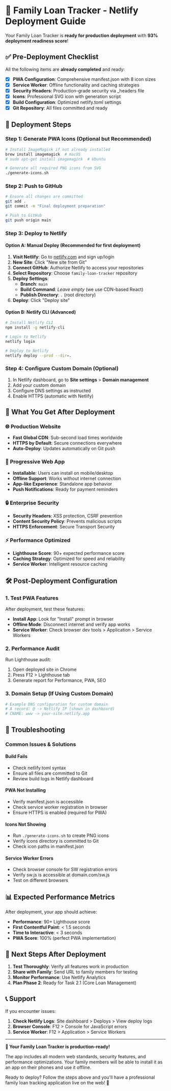 # 🚀 Family Loan Tracker - Netlify Deployment Guide

Your Family Loan Tracker is **ready for production deployment** with **93% deployment readiness score**!

## ✅ Pre-Deployment Checklist

All the following items are **already completed** and ready:

- [x] **PWA Configuration**: Comprehensive manifest.json with 8 icon sizes
- [x] **Service Worker**: Offline functionality and caching strategies
- [x] **Security Headers**: Production-grade security via _headers file
- [x] **Icons**: Professional SVG icon with generation script
- [x] **Build Configuration**: Optimized netlify.toml settings
- [x] **Git Repository**: All files committed and ready

## 🎯 Deployment Steps

### Step 1: Generate PWA Icons (Optional but Recommended)

```bash
# Install ImageMagick if not already installed
brew install imagemagick  # macOS
# sudo apt-get install imagemagick  # Ubuntu

# Generate all required PNG icons from SVG
./generate-icons.sh
```

### Step 2: Push to GitHub

```bash
# Ensure all changes are committed
git add .
git commit -m "Final deployment preparation"

# Push to GitHub
git push origin main
```

### Step 3: Deploy to Netlify

#### Option A: Manual Deploy (Recommended for first deployment)

1. **Visit Netlify**: Go to [netlify.com](https://netlify.com) and sign up/login
2. **New Site**: Click "New site from Git"
3. **Connect GitHub**: Authorize Netlify to access your repositories
4. **Select Repository**: Choose `family-loan-tracker` repository
5. **Deploy Settings**:
   - **Branch**: `main`
   - **Build Command**: *Leave empty* (we use CDN-based React)
   - **Publish Directory**: `.` (root directory)
6. **Deploy**: Click "Deploy site"

#### Option B: Netlify CLI (Advanced)

```bash
# Install Netlify CLI
npm install -g netlify-cli

# Login to Netlify
netlify login

# Deploy to Netlify
netlify deploy --prod --dir=.
```

### Step 4: Configure Custom Domain (Optional)

1. In Netlify dashboard, go to **Site settings** > **Domain management**
2. Add your custom domain
3. Configure DNS settings as instructed
4. Enable HTTPS (automatic with Netlify)

## 🎉 What You Get After Deployment

### 🌐 **Production Website**
- **Fast Global CDN**: Sub-second load times worldwide
- **HTTPS by Default**: Secure connections everywhere
- **Auto-Deploy**: Updates automatically on Git push

### 📱 **Progressive Web App**
- **Installable**: Users can install on mobile/desktop
- **Offline Support**: Works without internet connection
- **App-like Experience**: Standalone app behavior
- **Push Notifications**: Ready for payment reminders

### 🔒 **Enterprise Security**
- **Security Headers**: XSS protection, CSRF prevention
- **Content Security Policy**: Prevents malicious scripts
- **HTTPS Enforcement**: Secure Transport Security

### ⚡ **Performance Optimized**
- **Lighthouse Score**: 90+ expected performance score
- **Caching Strategy**: Optimized for speed and reliability
- **Service Worker**: Intelligent resource caching

## 🛠️ Post-Deployment Configuration

### 1. Test PWA Features

After deployment, test these features:

- **Install App**: Look for "Install" prompt in browser
- **Offline Mode**: Disconnect internet and verify app works
- **Service Worker**: Check browser dev tools > Application > Service Workers

### 2. Performance Audit

Run Lighthouse audit:
1. Open deployed site in Chrome
2. Press F12 > Lighthouse tab
3. Generate report for Performance, PWA, SEO

### 3. Domain Setup (If Using Custom Domain)

```bash
# Example DNS configuration for custom domain
# A record: @ -> Netlify IP (shown in dashboard)
# CNAME: www -> your-site.netlify.app
```

## 🔧 Troubleshooting

### Common Issues & Solutions

#### **Build Fails**
- Check netlify.toml syntax
- Ensure all files are committed to Git
- Review build logs in Netlify dashboard

#### **PWA Not Installing**
- Verify manifest.json is accessible
- Check service worker registration in browser
- Ensure HTTPS is enabled (required for PWA)

#### **Icons Not Showing**
- Run `./generate-icons.sh` to create PNG icons
- Verify icons directory is committed to Git
- Check icon paths in manifest.json

#### **Service Worker Errors**
- Check browser console for SW registration errors
- Verify sw.js is accessible at domain.com/sw.js
- Test on different browsers

## 📊 Expected Performance Metrics

After deployment, your app should achieve:

- **Performance**: 90+ Lighthouse score
- **First Contentful Paint**: < 1.5 seconds
- **Time to Interactive**: < 3 seconds
- **PWA Score**: 100% (perfect PWA implementation)

## 🚀 Next Steps After Deployment

1. **Test Thoroughly**: Verify all features work in production
2. **Share with Family**: Send URL to family members for testing
3. **Monitor Performance**: Use Netlify Analytics
4. **Plan Phase 2**: Ready for Task 2.1 (Core Loan Management)

## 📞 Support

If you encounter issues:

1. **Check Netlify Logs**: Site dashboard > Deploys > View deploy logs
2. **Browser Console**: F12 > Console for JavaScript errors
3. **Service Worker**: F12 > Application > Service Workers

---

**🎯 Your Family Loan Tracker is production-ready!**

The app includes all modern web standards, security features, and performance optimizations. Your family members will be able to install it as an app on their phones and use it offline.

Ready to deploy? Follow the steps above and you'll have a professional family loan tracking application live on the web! 🚀 